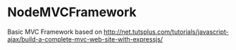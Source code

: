 NodeMVCFramework
================

Basic MVC Framework based on http://net.tutsplus.com/tutorials/javascript-ajax/build-a-complete-mvc-web-site-with-expressjs/
